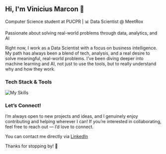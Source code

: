 ## Hi, I'm Vinicius Marcon 👋
Computer Science student at PUCPR | 📊 Data Scientist @ MeetRox


Passionate about solving real-world problems through data, analytics, and AI

Right now, I work as a Data Scientist with a focus on business intelligence. My path has always been a blend of tech, analysis, and a real desire to solve meaningful, real-world problems. I’ve been diving deeper into machine learning and AI, not just to use the tools, but to really understand why and how they work.



### Tech Stack & Tools

![My Skills](https://go-skill-icons.vercel.app/api/icons?i=python,pandas,streamlit,jupyter,metabase,flask,seaborn,matplotlib,postgres,mysql,git,github,slack,obsidian,excel&titles=true)

### Let’s Connect!

I’m always open to new projects and ideas, and I genuinely enjoy contributing and helping wherever I can!
If you’re interested in collaborating, feel free to reach out — I’d love to connect.

You can contact me directly via [LinkedIn](https://www.linkedin.com/in/vinicius-marcon/)

Thanks for stopping by! 👋

